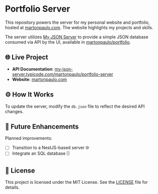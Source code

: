# Portfolio Server

This repository powers the server for my personal website and portfolio, hosted at [martonpaulo.com](https://martonpaulo.com). The website highlights my projects and skills.

The server utilizes [My JSON Server](https://my-json-server.typicode.com/) to provide a simple JSON database consumed via API by the UI, available in [martonpaulo/portfolio](https://github.com/martonpaulo/portfolio).

## 🌐 Live Project

- **API Documentation**: [my-json-server.typicode.com/martonpaulo/portfolio-server](https://my-json-server.typicode.com/martonpaulo/portfolio-server)
- **Website**: [martonpaulo.com](https://martonpaulo.com)

## ⚙️ How It Works

To update the server, modify the `db.json` file to reflect the desired API changes.

## 🚀 Future Enhancements

Planned improvements:

- [ ] Transition to a NestJS-based server 🌐
- [ ] Integrate an SQL database 🗄️

## 📜 License

This project is licensed under the MIT License. See the [LICENSE](LICENSE) file for details.
